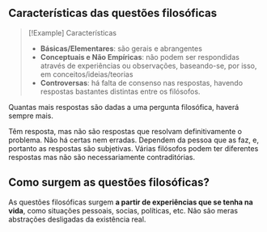 ## Características das questões filosóficas
>[!Example] Características
>- **Básicas/Elementares**: são gerais e abrangentes
>- **Conceptuais e Não Empíricas**: não podem ser respondidas através de experiências ou observações, baseando-se, por isso, em conceitos/ideias/teorias
>- **Controversas**: há falta de consenso nas respostas, havendo respostas bastantes distintas entre os filósofos.

Quantas mais respostas são dadas a uma pergunta filosófica, haverá sempre mais.

Têm resposta, mas não são respostas que resolvam definitivamente o problema. Não há certas nem erradas. Dependem da pessoa que as faz, e, portanto as respostas são subjetivas. Várias filósofos podem ter diferentes respostas mas não são necessariamente contraditórias.
## Como surgem as questões filosóficas?
As questões filosóficas surgem **a partir de experiências que se tenha na vida**, como situações pessoais, socias, políticas, etc. Não são meras abstrações desligadas da existência real.
